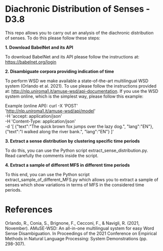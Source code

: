 # Diachronic Distribution of Senses - D3.8

This repo allows you to carry out an analysis of the diachronic distribution of senses. To do this please follow these steps:

**1. Download BabelNet and its API**

To download BabelNet and its API please follow the instructions at: https://babelnet.org/login

**2. Disambiguate corpora providing indication of time** 

To perform WSD we make available a state-of-the-art multilingual WSD system (Orlando et al. 2021). To use please follow the instructions provided at: http://nlp.uniroma1.it/amuse-wsd/api-documentation. If you use the WSD system online, which is the simplest way, please follow this example:

Example (online API): 
curl -X 'POST' \
  'http://nlp.uniroma1.it/amuse-wsd/api/model' \
  -H 'accept: application/json' \
  -H 'Content-Type: application/json' \
  -d '[
  {"text":"The quick brown fox jumps over the lazy dog.", "lang":"EN"},
  {"text":"I walked along the river bank.", "lang":"EN"}
]' 

**3. Extract a sense distribution by clustering specific time periods**

To do this, you can use the Python script extract_sense_distribution.py. Read carefully the comments inside the script.

**4. Extract a sample of different MFS in different time periods**

To this end, you can use the Python script extract_sample_of_different_MFS.py which allows you to extract a sample of senses which show variations in terms of MFS in the considered time periods.

# References

Orlando, R., Conia, S., Brignone, F., Cecconi, F., & Navigli, R. (2021, November). AMuSE-WSD: An all-in-one multilingual system for easy Word Sense Disambiguation. In Proceedings of the 2021 Conference on Empirical Methods in Natural Language Processing: System Demonstrations (pp. 298-307).

